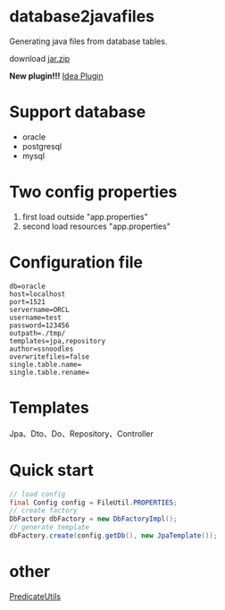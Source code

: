 # database2javafiles
Generating java files from database tables.

download [jar.zip](https://github.com/SShnoodles/database2javafiles/releases)

**New plugin!!!** [Idea Plugin](https://github.com/SShnoodles/db2j-idea-plugin)

# Support database
- oracle
- postgresql
- mysql

# Two config properties
1. first load outside "app.properties"
2. second load resources "app.properties"

# Configuration file
```
db=oracle
host=localhost
port=1521
servername=ORCL
username=test
password=123456
outpath=./tmp/
templates=jpa,repository
author=ssnoodles
overwritefiles=false
single.table.name=
single.table.rename=
```

# Templates
Jpa、Dto、Do、Repository、Controller

# Quick start
```java
// load config
final Config config = FileUtil.PROPERTIES;
// create factory
DbFactory dbFactory = new DbFactoryImpl();
// generate template
dbFactory.create(config.getDb(), new JpaTemplate());
```

# other
[PredicateUtils](code.md)